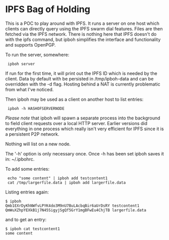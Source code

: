 
IPFS Bag of Holding
===================

This is a POC to play around with IPFS. It runs a server on one host which clients can directly query using the IPFS swarm dial features. Files are then fetched via the IPFS network. There is nothing here that IPFS doesn't do with the ipfs command, but ipboh simplifies the interface and functionality and supports OpenPGP.

To run the server, somewhere:
```
 ipboh server
```

If run for the first time, it will print out the IPFS ID which is needed by the client. Data by default with be persisted in /tmp/ipboh-data and can be overridden with the -d flag. Hosting behind a NAT is currently problematic from what I've noticed.

Then ipboh may be used as a client on another host to list entries:
```
 ipboh -h HASHOFSERVERNODE
```

*Please note* that ipboh will spawn a separate process into the background to field client requests over a local HTTP server. Earlier versions did everything in one process which really isn't very efficient for IPFS since it is a persistent P2P network.

Nothing will list on a new node.

The '-h' option is only necessary once. Once -h has been set ipboh saves it in: ~/.ipbohrc.

To add some entries:
```
 echo "some content" | ipboh add testcontent1
 cat /tmp/largerfile.data | ipboh add largerfile.data
```

Listing entries again:
```
$ ipboh
Qmb1EXrDyKhNWfvLPYK4do3M9nU7BuLAcbqBir6aUrDsRY testcontent1
QmWuXZhpYEXkB1j7N45SigyjSgQf5GrY1mgBFwEu4ChjTB largerfile.data
```

and to get an entry:
```
$ ipboh cat testcontent1
some content
```

